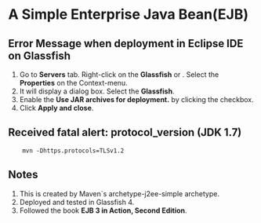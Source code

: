 # A Simple Enterprise Java Bean(EJB)

## Error Message when deployment in Eclipse IDE on Glassfish
1. Go to **Servers** tab. Right-click on the **Glassfish** or *<depends on the name provided>*. Select the **Properties** on the Context-menu.
2. It will display a dialog box. Select the **Glassfish**.
3. Enable the **Use JAR archives for deployment.** by clicking the checkbox.
4. Click **Apply and close**.

## Received fatal alert: protocol_version (JDK 1.7)

```
    mvn -Dhttps.protocols=TLSv1.2
```

## Notes
1. This is created by Maven`s archetype-j2ee-simple archetype.
2. Deployed and tested in Glassfish 4.
3. Followed the book **EJB 3 in Action, Second Edition**.